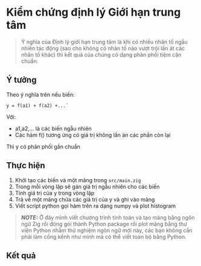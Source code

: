 # Kiểm chứng định lý Giới hạn trung tâm

> Ý nghĩa của Định lý giới hạn trung tâm là khi có nhiều nhân tố ngẫu nhiên tác động (sao cho không có nhân tố nào vượt trội lấn át các nhân tố khác) thì kết quả của chúng có dạng phân phối tiệm cận chuẩn.

## Ý tưởng
Theo ý nghĩa trên nếu biến:
```
y = f(a1) + f(a2) +...`
```
Với:
- a1,a2,... là các biến ngẫu nhiên
- Các hàm f() tương ứng có giá trị không lấn án các phần còn lại

Thì y có phân phối gần chuẩn

## Thực hiện
1. Khởi tạo các biến và một mảng trong `src/main.zig`
2. Trong mỗi vòng lặp sẽ gán giá trị ngẫu nhiên cho các biến
3. Tính giá trị của y trong vòng lặp 
4. Trả về một mảng chứa các giá trị của y và ghi vào mảng
5. Viết script python gọi hàm trên ra dạng numpy và plot histogram

> **_NOTE:_**  Ở đây mình viết chương trình tính toán và tạo mảng bằng ngôn ngữ Zig rồi đóng gói thành Python package rồi plot mảng bằng thư viện Python nhằm thử nghiệm ngôn ngữ mới này, các bạn không cần phải làm cồng kềnh như mình mà có thể viết toàn bộ bằng Python.

## Kết quả

